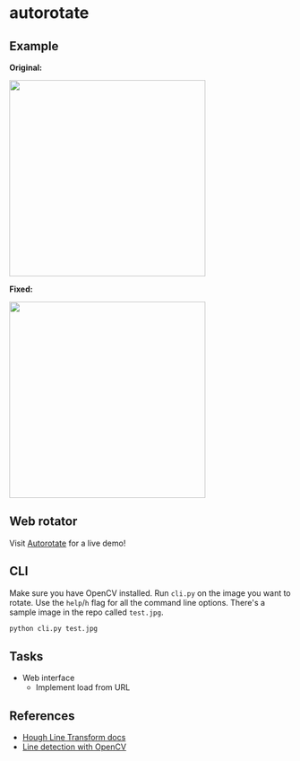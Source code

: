 # autorotate

## Example

**Original:**

<img src="https://raw.githubusercontent.com/ajay-gandhi/image-rotator/master/test.jpg" width="350" />

**Fixed:**

<img src="https://raw.githubusercontent.com/ajay-gandhi/image-rotator/master/output.jpg" width="350" />

## Web rotator

Visit [Autorotate](http://autorotate.herokuapp.com) for a live demo!

## CLI

Make sure you have OpenCV installed. Run `cli.py` on the image you want to
rotate. Use the `help`/`h` flag for all the command line options. There's a
sample image in the repo called `test.jpg`.

```bash
python cli.py test.jpg
```

## Tasks

* Web interface
  * Implement load from URL

## References

* [Hough Line Transform docs](https://docs.opencv.org/2.4/doc/tutorials/imgproc/imgtrans/hough_lines/hough_lines.html)
* [Line detection with OpenCV](https://www.geeksforgeeks.org/line-detection-python-opencv-houghline-method/)
